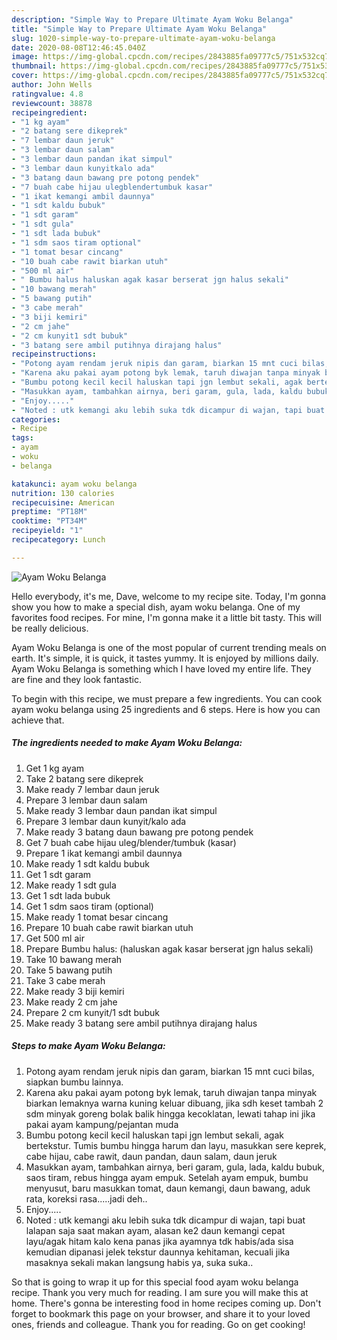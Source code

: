 ```yaml
---
description: "Simple Way to Prepare Ultimate Ayam Woku Belanga"
title: "Simple Way to Prepare Ultimate Ayam Woku Belanga"
slug: 1020-simple-way-to-prepare-ultimate-ayam-woku-belanga
date: 2020-08-08T12:46:45.040Z
image: https://img-global.cpcdn.com/recipes/2843885fa09777c5/751x532cq70/ayam-woku-belanga-foto-resep-utama.jpg
thumbnail: https://img-global.cpcdn.com/recipes/2843885fa09777c5/751x532cq70/ayam-woku-belanga-foto-resep-utama.jpg
cover: https://img-global.cpcdn.com/recipes/2843885fa09777c5/751x532cq70/ayam-woku-belanga-foto-resep-utama.jpg
author: John Wells
ratingvalue: 4.8
reviewcount: 38878
recipeingredient:
- "1 kg ayam"
- "2 batang sere dikeprek"
- "7 lembar daun jeruk"
- "3 lembar daun salam"
- "3 lembar daun pandan ikat simpul"
- "3 lembar daun kunyitkalo ada"
- "3 batang daun bawang pre potong pendek"
- "7 buah cabe hijau ulegblendertumbuk kasar"
- "1 ikat kemangi ambil daunnya"
- "1 sdt kaldu bubuk"
- "1 sdt garam"
- "1 sdt gula"
- "1 sdt lada bubuk"
- "1 sdm saos tiram optional"
- "1 tomat besar cincang"
- "10 buah cabe rawit biarkan utuh"
- "500 ml air"
- " Bumbu halus haluskan agak kasar berserat jgn halus sekali"
- "10 bawang merah"
- "5 bawang putih"
- "3 cabe merah"
- "3 biji kemiri"
- "2 cm jahe"
- "2 cm kunyit1 sdt bubuk"
- "3 batang sere ambil putihnya dirajang halus"
recipeinstructions:
- "Potong ayam rendam jeruk nipis dan garam, biarkan 15 mnt cuci bilas, siapkan bumbu lainnya."
- "Karena aku pakai ayam potong byk lemak, taruh diwajan tanpa minyak biarkan lemaknya warna kuning keluar dibuang, jika sdh keset tambah 2 sdm minyak goreng bolak balik hingga kecoklatan, lewati tahap ini jika pakai ayam kampung/pejantan muda"
- "Bumbu potong kecil kecil haluskan tapi jgn lembut sekali, agak bertekstur. Tumis bumbu hingga harum dan layu, masukkan sere keprek, cabe hijau, cabe rawit, daun pandan, daun salam, daun jeruk"
- "Masukkan ayam, tambahkan airnya, beri garam, gula, lada, kaldu bubuk, saos tiram, rebus hingga ayam empuk. Setelah ayam empuk, bumbu menyusut, baru masukkan tomat, daun kemangi, daun bawang, aduk rata, koreksi rasa.....jadi deh.."
- "Enjoy....."
- "Noted : utk kemangi aku lebih suka tdk dicampur di wajan, tapi buat lalapan saja saat makan ayam, alasan ke2 daun kemangi cepat layu/agak hitam kalo kena panas jika ayamnya tdk habis/ada sisa kemudian dipanasi jelek tekstur daunnya kehitaman, kecuali jika masaknya sekali makan langsung habis ya, suka suka.."
categories:
- Recipe
tags:
- ayam
- woku
- belanga

katakunci: ayam woku belanga 
nutrition: 130 calories
recipecuisine: American
preptime: "PT18M"
cooktime: "PT34M"
recipeyield: "1"
recipecategory: Lunch

---
```



![Ayam Woku Belanga](https://img-global.cpcdn.com/recipes/2843885fa09777c5/751x532cq70/ayam-woku-belanga-foto-resep-utama.jpg)

Hello everybody, it's me, Dave, welcome to my recipe site. Today, I'm gonna show you how to make a special dish, ayam woku belanga. One of my favorites food recipes. For mine, I'm gonna make it a little bit tasty. This will be really delicious.



Ayam Woku Belanga is one of the most popular of current trending meals on earth. It's simple, it is quick, it tastes yummy. It is enjoyed by millions daily. Ayam Woku Belanga is something which I have loved my entire life. They are fine and they look fantastic.


To begin with this recipe, we must prepare a few ingredients. You can cook ayam woku belanga using 25 ingredients and 6 steps. Here is how you can achieve that.

<!--inarticleads1-->

##### The ingredients needed to make Ayam Woku Belanga:

1. Get 1 kg ayam
1. Take 2 batang sere dikeprek
1. Make ready 7 lembar daun jeruk
1. Prepare 3 lembar daun salam
1. Make ready 3 lembar daun pandan ikat simpul
1. Prepare 3 lembar daun kunyit/kalo ada
1. Make ready 3 batang daun bawang pre potong pendek
1. Get 7 buah cabe hijau uleg/blender/tumbuk (kasar)
1. Prepare 1 ikat kemangi ambil daunnya
1. Make ready 1 sdt kaldu bubuk
1. Get 1 sdt garam
1. Make ready 1 sdt gula
1. Get 1 sdt lada bubuk
1. Get 1 sdm saos tiram (optional)
1. Make ready 1 tomat besar cincang
1. Prepare 10 buah cabe rawit biarkan utuh
1. Get 500 ml air
1. Prepare  Bumbu halus: (haluskan agak kasar berserat jgn halus sekali)
1. Take 10 bawang merah
1. Take 5 bawang putih
1. Take 3 cabe merah
1. Make ready 3 biji kemiri
1. Make ready 2 cm jahe
1. Prepare 2 cm kunyit/1 sdt bubuk
1. Make ready 3 batang sere ambil putihnya dirajang halus




<!--inarticleads2-->

##### Steps to make Ayam Woku Belanga:

1. Potong ayam rendam jeruk nipis dan garam, biarkan 15 mnt cuci bilas, siapkan bumbu lainnya.
1. Karena aku pakai ayam potong byk lemak, taruh diwajan tanpa minyak biarkan lemaknya warna kuning keluar dibuang, jika sdh keset tambah 2 sdm minyak goreng bolak balik hingga kecoklatan, lewati tahap ini jika pakai ayam kampung/pejantan muda
1. Bumbu potong kecil kecil haluskan tapi jgn lembut sekali, agak bertekstur. Tumis bumbu hingga harum dan layu, masukkan sere keprek, cabe hijau, cabe rawit, daun pandan, daun salam, daun jeruk
1. Masukkan ayam, tambahkan airnya, beri garam, gula, lada, kaldu bubuk, saos tiram, rebus hingga ayam empuk. Setelah ayam empuk, bumbu menyusut, baru masukkan tomat, daun kemangi, daun bawang, aduk rata, koreksi rasa.....jadi deh..
1. Enjoy.....
1. Noted : utk kemangi aku lebih suka tdk dicampur di wajan, tapi buat lalapan saja saat makan ayam, alasan ke2 daun kemangi cepat layu/agak hitam kalo kena panas jika ayamnya tdk habis/ada sisa kemudian dipanasi jelek tekstur daunnya kehitaman, kecuali jika masaknya sekali makan langsung habis ya, suka suka..




So that is going to wrap it up for this special food ayam woku belanga recipe. Thank you very much for reading. I am sure you will make this at home. There's gonna be interesting food in home recipes coming up. Don't forget to bookmark this page on your browser, and share it to your loved ones, friends and colleague. Thank you for reading. Go on get cooking!
